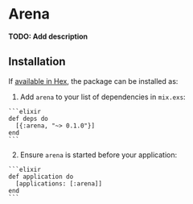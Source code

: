 # Arena

**TODO: Add description**

## Installation

If [available in Hex](https://hex.pm/docs/publish), the package can be installed as:

  1. Add `arena` to your list of dependencies in `mix.exs`:

    ```elixir
    def deps do
      [{:arena, "~> 0.1.0"}]
    end
    ```

  2. Ensure `arena` is started before your application:

    ```elixir
    def application do
      [applications: [:arena]]
    end
    ```

